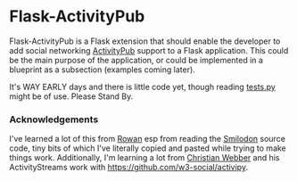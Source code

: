 # Flask-ActivityPub

Flask-ActivityPub is a Flask extension that should enable the developer to add social networking [ActivityPub](http://activitypub.rocks/) support to a Flask application. This could be the main purpose of the application, or could be implemented in a blueprint as a subsection (examples coming later).

It's WAY EARLY days and there is little code yet, though reading [tests.py](./tests.py) might be of use. Please Stand By.

### Acknowledgements

I've learned a lot of this from [Rowan](https://github.com/rowanlupton) esp from reading the [Smilodon](https://github.com/rowanlupton/smilodon) source code, tiny bits of which I've literally copied and pasted while trying to make things work. Additionally, I'm learning a lot from [Christian Webber](https://github.com/cwebber) and his ActivityStreams work with https://github.com/w3-social/activipy.
